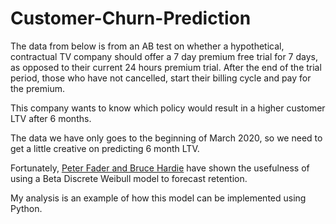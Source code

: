 # Customer-Churn-Prediction

The data from below is from an AB test on whether a hypothetical, contractual TV company should offer a 7 day premium free trial for 7 days, as opposed to their current 24 hours premium trial. After the end of the trial period, those who have not cancelled, start their billing cycle and pay for the premium.

This company wants to know which policy would result in a higher customer LTV after 6 months. 

The data we have only goes to the beginning of March 2020, so we need to get a little creative on predicting 6 month LTV.

Fortunately, [Peter Fader and Bruce Hardie](http://brucehardie.com/papers/037/BdW_JIM_2018-01-10_rev.pdf) have shown the usefulness of using a Beta Discrete Weibull model to forecast retention.

My analysis is an example of how this model can be implemented using Python.

